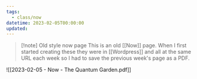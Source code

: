 ```yaml
---
tags:
  - class/now
datetime: 2023-02-05T00:00:00
updated: 
---
```

> [!note] Old style now page
> This is an old [[Now]] page. When I first started creating these they were in [[Wordpress]] and all at the same URL each week so I had to save the previous week's page as a PDF. 

![[2023-02-05 - Now - The Quantum Garden.pdf]]